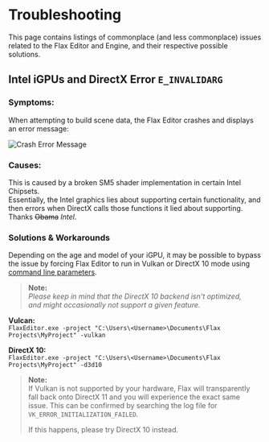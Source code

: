 
# Troubleshooting

This page contains listings of commonplace (and less commonplace) issues related to the Flax Editor and Engine, and their respective possible solutions.


## Intel iGPUs and DirectX Error `E_INVALIDARG`


### Symptoms:
When attempting to build scene data, the Flax Editor crashes and displays an error message:

![Crash Error Message](https://i.imgur.com/L1JnGYb.png)


### Causes:
This is caused by a broken SM5 shader implementation in certain Intel Chipsets.\
Essentially, the Intel graphics lies about supporting certain functionality, and then errors when DirectX calls those functions it lied about supporting. Thanks ~~Obama~~ *Intel*.


### Solutions & Workarounds
Depending on the age and model of your iGPU, it may be possible to bypass the issue by forcing Flax Editor to run in Vulkan or DirectX 10 mode using [command line parameters](https://docs.flaxengine.com/manual/editor/advanced/command-line-access.html).

> **Note:**\
> *Please keep in mind that the DirectX 10 backend isn't optimized,\
> and might occasionally not support a given feature.*

**Vulcan:**\
`FlaxEditor.exe -project "C:\Users\<Username>\Documents\Flax Projects\MyProject" -vulkan`

**DirectX 10:**\
`FlaxEditor.exe -project "C:\Users\<Username>\Documents\Flax Projects\MyProject" -d3d10`


> **Note:**\
> If Vulkan is not supported by your hardware, Flax will transparently fall back onto DirectX 11 and you will experience the exact same issue. This can be confirmed by searching the log file for
> `VK_ERROR_INITIALIZATION_FAILED`.
> 
> If this happens, please try DirectX 10 instead.

